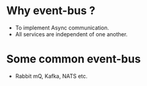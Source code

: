 # Why event-bus ?

 - To implement Async communication.
 - All services are independent of one another.

# Some common event-bus

 - Rabbit mQ, Kafka, NATS etc.